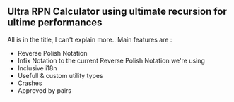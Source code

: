 ## Ultra RPN Calculator using ultimate recursion for ultime performances

All is in the title, I can't explain more..
Main features are :

- Reverse Polish Notation
- Infix Notation to the current Reverse Polish Notation we're using
- Inclusive i18n
- Usefull & custom utility types
- Crashes
- Approved by pairs
